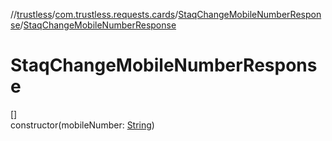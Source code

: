 //[trustless](../../../index.md)/[com.trustless.requests.cards](../index.md)/[StaqChangeMobileNumberResponse](index.md)/[StaqChangeMobileNumberResponse](-staq-change-mobile-number-response.md)

# StaqChangeMobileNumberResponse

[]\
constructor(mobileNumber: [String](https://kotlinlang.org/api/latest/jvm/stdlib/kotlin/-string/index.html))

